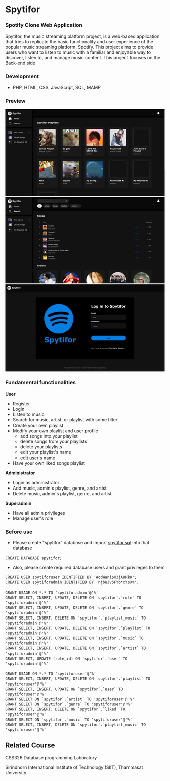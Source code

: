 # Spytifor
### Spotify Clone Web Application

Spytifor, the music streaming platform project, is a web-based application that tries to replicate the basic functionality and user experience of the popular music streaming platform, Spotify. This project aims to provide users who want to listen to music with a familiar and enjoyable way to discover, listen to, and manage music content. This project focuses on the Back-end side

### Development
- PHP, HTML, CSS, JavaScript, SQL, MAMP

### Preview

<img src="preview_pic/home_page.png" alt="screenshot of the home page"/>

<img src="preview_pic/search_page.png" alt="screenshot of the searching page"/>

<img src="preview_pic/login_page.png" alt="screenshot of the login page"/>

### Fundamental functionalities
**User**
- Register
- Login
- Listen to music
- Search for music, artist, or playlist with some filter
- Create your own playlist
- Modify your own playlist and user profile
    - add songs into your playlist
    - delete songs from your playlists
    - delete your playlists
    - edit your playlist's name
    - edit user's name
- Have your own liked songs playlist

**Administrator**
- Login as administrator
- Add music, admin's playlist, genre, and artist
- Delete music, admin's playlist, genre, and artist

**Superadmin**
- Have all admin privileges
- Manage user's role

### Before use
- Please create "spytifor" database and import [spytifor.sql](spytifor.sql) into that database
```
CREATE DATABASE spytifor;
``` 

- Also, please create required database users and grant privileges to them
```
CREATE USER spytiforuser IDENTIFIED BY '#qdWani$X3jAUHkK';
CREATE USER spytiforadmin IDENTIFIED BY 'njbuJv5FYb*xYsX%';

GRANT USAGE ON *.* TO 'spytiforadmin'@'%'
GRANT SELECT, INSERT, UPDATE, DELETE ON `spytifor`.`role` TO 'spytiforadmin'@'%'
GRANT SELECT, INSERT, UPDATE, DELETE ON `spytifor`.`genre` TO 'spytiforadmin'@'%'
GRANT SELECT, INSERT, DELETE ON `spytifor`.`playlist_music` TO 'spytiforadmin'@'%'
GRANT SELECT, INSERT, UPDATE, DELETE ON `spytifor`.`playlist` TO 'spytiforadmin'@'%'
GRANT SELECT, INSERT, UPDATE, DELETE ON `spytifor`.`music` TO 'spytiforadmin'@'%'
GRANT SELECT, INSERT, UPDATE, DELETE ON `spytifor`.`artist` TO 'spytiforadmin'@'%'
GRANT SELECT, UPDATE (role_id) ON `spytifor`.`user` TO 'spytiforadmin'@'%'

GRANT USAGE ON *.* TO 'spytiforuser'@'%'
GRANT SELECT, INSERT, UPDATE, DELETE ON `spytifor`.`playlist` TO 'spytiforuser'@'%'
GRANT SELECT, INSERT, UPDATE ON `spytifor`.`user` TO 'spytiforuser'@'%'
GRANT SELECT ON `spytifor`.`artist` TO 'spytiforuser'@'%'
GRANT SELECT ON `spytifor`.`genre` TO 'spytiforuser'@'%'
GRANT SELECT, INSERT, DELETE ON `spytifor`.`liked` TO 'spytiforuser'@'%'
GRANT SELECT ON `spytifor`.`music` TO 'spytiforuser'@'%'
GRANT SELECT, INSERT, DELETE ON `spytifor`.`playlist_music` TO 'spytiforuser'@'%'
```

## Related Course
CSS326 Database programming Laboratory

Sirindhorn International Institute of Technology (SIIT), Thammasat University


